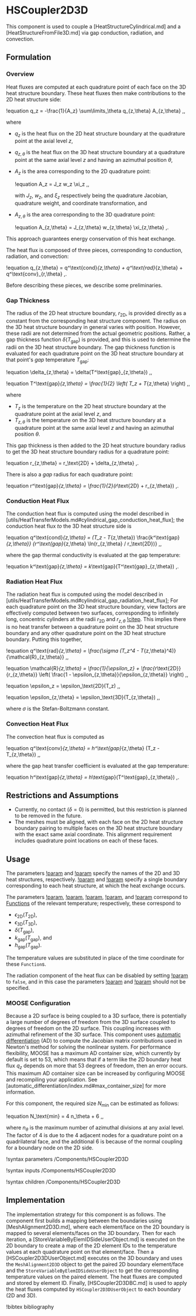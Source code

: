 # HSCoupler2D3D

This component is used to couple a [HeatStructureCylindrical.md] and a
[HeatStructureFromFile3D.md] via gap conduction, radiation, and convection.

## Formulation

### Overview

Heat fluxes are computed at each quadrature point of each face on the 3D heat
structure boundary. These heat fluxes then make contributions to the 2D heat structure side:

!equation
q_z = -\frac{1}{A_z} \sum\limits_\theta q_{z,\theta} A_{z,\theta} \,,

where

- $q_z$ is the heat flux on the 2D heat structure boundary at the
  quadrature point at the axial level $z$,
- $q_{z,\theta}$ is the heat flux on the 3D heat structure boundary at
  a quadrature point at the same axial level $z$ and having an azimuthal position
  $\theta$,
- $A_z$ is the area corresponding to the 2D quadrature point:

  !equation
  A_z = J_z w_z \xi_z \,,

  with $J_z$, $w_z$, and $\xi_z$ respectively being the quadrature Jacobian,
  quadrature weight, and coordinate transformation, and
- $A_{z,\theta}$ is the area corresponding to the 3D quadrature point:

  !equation
  A_{z,\theta} = J_{z,\theta} w_{z,\theta} \xi_{z,\theta} \,.

This approach guarantees energy conservation of this heat exchange.

The heat flux is composed of three pieces, corresponding to conduction, radiation, and convection:

!equation
q_{z,\theta} = q^\text{cond}_{z,\theta} + q^\text{rad}_{z,\theta} + q^\text{conv}_{r,\theta} \,.

Before describing these pieces, we describe some preliminaries.

### Gap Thickness

The radius of the 2D heat structure boundary, $r_\text{2D}$, is provided directly as a constant
from the corresponding heat structure component. The radius on the 3D heat structure
boundary in general varies with position. However, these radii are not determined
from the actual geometric positions. Rather, a gap thickness function $\delta(T_\text{gap})$
is provided, and this is used to determine the radii on the 3D heat structure
boundary. The gap thickness function is evaluated for each quadrature point on
the 3D heat structure boundary at that point's *gap* temperature $T_\text{gap}$:

!equation
\delta_{z,\theta} = \delta(T^\text{gap}_{z,\theta}) \,,

!equation
T^\text{gap}_{z,\theta} = \frac{1}{2} \left( T_z + T_{z,\theta} \right) \,,

where

- $T_z$ is the temperature on the 2D heat structure boundary at the
  quadrature point at the axial level $z$, and
- $T_{z,\theta}$ is the temperature on the 3D heat structure boundary at a quadrature
  point at the same axial level $z$ and having an azimuthal position $\theta$.

This gap thickness is then added to the 2D heat structure boundary radius to
get the 3D heat structure boundary radius for a quadrature point:

!equation
r_{z,\theta} = r_\text{2D} + \delta_{z,\theta} \,.

There is also a *gap* radius for each quadrature point:

!equation
r^\text{gap}_{z,\theta} = \frac{1}{2}(r_\text{2D} + r_{z,\theta}) \,.

### Conduction Heat Flux

The conduction heat flux is computed using the model described in
[utils/HeatTransferModels.md#cylindrical_gap_conduction_heat_flux];
the conduction heat flux *to* the 3D heat structure side is

!equation
q^\text{cond}_{z,\theta} = (T_z - T_{z,\theta}) \frac{k^\text{gap}_{z,\theta}}
{r^\text{gap}_{z,\theta} \ln(r_{z,\theta} / r_\text{2D})} \,,

where the gap thermal conductivity is evaluated at the gap temperature:

!equation
k^\text{gap}_{z,\theta} = k_\text{gap}(T^\text{gap}_{z,\theta}) \,.

### Radiation Heat Flux

The radiation heat flux is computed using the model described in
[utils/HeatTransferModels.md#cylindrical_gap_radiation_heat_flux];
For each quadrature point on the 3D heat structure boundary, view factors are
effectively computed between two surfaces, corresponding to infinitely long,
concentric cylinders at the radii $r_\text{2D}$ and $r_{z,\theta}$ [!citep](incropera2002).
This implies there is no heat transfer between a quadrature point on the 3D heat structure
boundary and any other quadrature point on the 3D heat structure boundary. Putting
this together,

!equation
q^\text{rad}_{z,\theta} = \frac{\sigma (T_z^4 - T_{z,\theta}^4)}{\mathcal{R}_{z,\theta}} \,,

!equation
\mathcal{R}_{z,\theta} = \frac{1}{\epsilon_z} + \frac{r_\text{2D}}{r_{z,\theta}}
\left( \frac{1 - \epsilon_{z,\theta}}{\epsilon_{z,\theta}} \right) \,,

!equation
\epsilon_z = \epsilon_\text{2D}(T_z) \,,

!equation
\epsilon_{z,\theta} = \epsilon_\text{3D}(T_{z,\theta}) \,,

where $\sigma$ is the Stefan-Boltzmann constant.

### Convection Heat Flux

The convection heat flux is computed as

!equation
q^\text{conv}_{z,\theta} = h^\text{gap}_{z,\theta} (T_z - T_{z,\theta}) \,,

where the gap heat transfer coefficient is evaluated at the gap temperature:

!equation
h^\text{gap}_{z,\theta} = h_\text{gap}(T^\text{gap}_{z,\theta}) \,.

## Restrictions and Assumptions

- Currently, no contact ($\delta = 0$) is permitted, but this restriction is
  planned to be removed in the future.
- The meshes must be aligned, with each face on the 2D heat structure boundary
  pairing to multiple faces on the 3D heat structure boundary with the exact
  same axial coordinate. This alignment requirement includes quadrature
  point locations on each of these faces.

## Usage

The parameters [!param](/Components/HSCoupler2D3D/heat_structure_2d) and
[!param](/Components/HSCoupler2D3D/heat_structure_3d) specify the names of the
2D and 3D heat structures, respectively. [!param](/Components/HSCoupler2D3D/boundary_2d)
and [!param](/Components/HSCoupler2D3D/boundary_3d) specify a single boundary
corresponding to each heat structure, at which the heat exchange occurs.

The parameters [!param](/Components/HSCoupler2D3D/emissivity_2d),
[!param](/Components/HSCoupler2D3D/emissivity_3d),
[!param](/Components/HSCoupler2D3D/gap_thickness),
[!param](/Components/HSCoupler2D3D/gap_thermal_conductivity), and
[!param](/Components/HSCoupler2D3D/gap_htc) correspond
to [Functions](Functions/index.md) of the relevant temperature; respectively,
these correspond to

- $\epsilon_\text{2D}(T_\text{2D})$,
- $\epsilon_\text{3D}(T_\text{3D})$,
- $\delta(T_\text{gap})$,
- $k_\text{gap}(T_\text{gap})$, and
- $h_\text{gap}(T_\text{gap})$.

The temperature values are substituted in place of the time coordinate for
these `Function`s.

The radiation component of the heat flux can be disabled by setting
[!param](/Components/HSCoupler2D3D/include_radiation) to `false`, and in this
case the parameters [!param](/Components/HSCoupler2D3D/emissivity_2d) and
[!param](/Components/HSCoupler2D3D/emissivity_3d) should not be specified.

### MOOSE Configuration

Because a 2D surface is being coupled to a 3D surface, there is potentially
a large number of degrees of freedom from the 3D surface coupled to degrees
of freedom on the 2D surface. This coupling increases with azimuthal refinement
of the 3D surface. This component uses [automatic differentiation](automatic_differentiation/index.md) (AD)
to compute the Jacobian matrix contributions used in Newton's method for solving
the nonlinear system. For performance flexibility, MOOSE has a maximum AD container size,
which currently by default is set to 53, which means that if a term like the
2D boundary heat flux $q_z$ depends on more that 53 degrees of freedom, then
an error occurs. This maximum AD container size can be increased by configuring
MOOSE and recompiling your application. See [automatic_differentiation/index.md#max_container_size]
for more information.

For this component, the required size $N_\text{min}$ can be estimated as follows:

!equation
N_\text{min} = 4 n_\theta + 6 \,,

where $n_\theta$ is the maximum number of azimuthal divisions at any axial level.
The factor of 4 is due to the 4 adjacent nodes for a quadrature point on a
quadrilateral face, and the additional 6 is because of the normal coupling for a boundary
node on the 2D side.

!syntax parameters /Components/HSCoupler2D3D

!syntax inputs /Components/HSCoupler2D3D

!syntax children /Components/HSCoupler2D3D

## Implementation

The implementation strategy for this component is as follows. The component
first builds a mapping between the boundaries using [MeshAlignment2D3D.md],
where each element/face on the 2D boundary is mapped to several elements/faces
on the 3D boundary. Then for each iteration, a [StoreVariableByElemIDSideUserObject.md]
is executed on the 2D boundary to create a map of the 2D element IDs to the
temperature values at each quadrature point on that element/face. Then a
[HSCoupler2D3DUserObject.md] executes on the 3D boundary and uses the `MeshAlignment2D3D`
object to get the paired 2D boundary element/face and the `StoreVariableByElemIDSideUserObject`
to get the corresponding temperature values on the paired element. The heat
fluxes are computed and stored by element ID. Finally, [HSCoupler2D3DBC.md] is
used to apply the heat fluxes computed by `HSCoupler2D3DUserObject` to each
boundary (2D and 3D).

!bibtex bibliography
